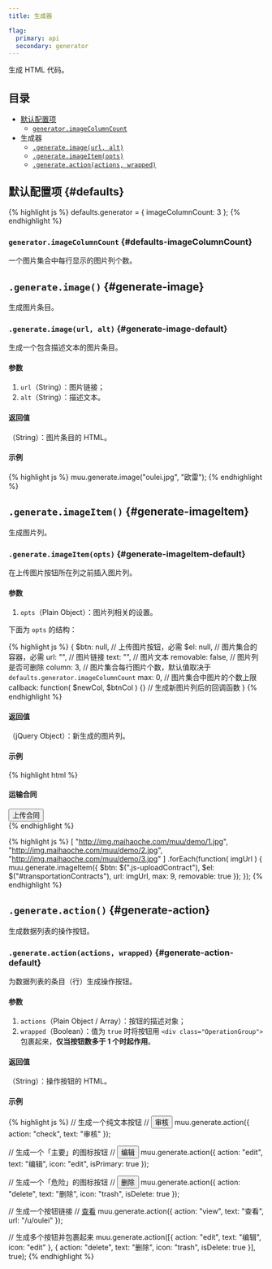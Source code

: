 ```yaml
---
title: 生成器

flag:
  primary: api
  secondary: generator
---
```


生成 HTML 代码。

## 目录

* [默认配置项](#defaults)
  * [`generator.imageColumnCount`](#defaults-imageColumnCount)
* 生成器
  * [`.generate.image(url, alt)`](#generate-image-default)
  * [`.generate.imageItem(opts)`](#generate-imageItem-default)
  * [`.generate.action(actions, wrapped)`](#generate-action-default)

## 默认配置项 {#defaults}

{% highlight js %}
defaults.generator = {
  imageColumnCount: 3
};
{% endhighlight %}

### `generator.imageColumnCount` {#defaults-imageColumnCount}

一个图片集合中每行显示的图片列个数。

## `.generate.image()` {#generate-image}

生成图片条目。

### `.generate.image(url, alt)` {#generate-image-default}

生成一个包含描述文本的图片条目。

#### 参数

1. `url`（String）：图片链接；
2. `alt`（String）：描述文本。

#### 返回值

（String）：图片条目的 HTML。

#### 示例

{% highlight js %}
muu.generate.image("oulei.jpg", "欧雷");
{% endhighlight %}

## `.generate.imageItem()` {#generate-imageItem}

生成图片列。

### `.generate.imageItem(opts)` {#generate-imageItem-default}

在上传图片按钮所在列之前插入图片列。

#### 参数

1. `opts`（Plain Object）：图片列相关的设置。

下面为 `opts` 的结构：

{% highlight js %}
{
  $btn: null,                                 // 上传图片按钮，必需
  $el: null,                                  // 图片集合的容器，必需
  url: "",                                    // 图片链接
  text: "",                                   // 图片文本
  removable: false,                           // 图片列是否可删除
  column: 3,                                  // 图片集合每行图片个数，默认值取决于 `defaults.generator.imageColumnCount`
  max: 0,                                     // 图片集合中图片的个数上限
  callback: function( $newCol, $btnCol ) {}   // 生成新图片列后的回调函数
}
{% endhighlight %}

#### 返回值

（jQuery Object）：新生成的图片列。

#### 示例

{% highlight html %}
<div id="transportationContracts">
  <h4>运输合同</h4>
  <div class="ImageList row">
    <div class="ImageList-item col-sm-4">
      <button class="ImageItem ImageItem--add js-uploadContract" type="button">
        <div><span><i class="fa fa-plus"></i><span>上传合同</span></span></div>
      </button>
    </div>
  </div>
</div>
{% endhighlight %}

{% highlight js %}
[
  "http://img.maihaoche.com/muu/demo/1.jpg",
  "http://img.maihaoche.com/muu/demo/2.jpg",
  "http://img.maihaoche.com/muu/demo/3.jpg"
]
.forEach(function( imgUrl ) {
  muu.generate.imageItem({
    $btn: $(".js-uploadContract"),
    $el: $("#transportationContracts"),
    url: imgUrl,
    max: 9,
    removable: true
  });
});
{% endhighlight %}

## `.generate.action()` {#generate-action}

生成数据列表的操作按钮。

### `.generate.action(actions, wrapped)` {#generate-action-default}

为数据列表的条目（行）生成操作按钮。

#### 参数

1. `actions`（Plain Object / Array）：按钮的描述对象；
2. `wrapped`（Boolean）：值为 `true` 时将按钮用 `<div class="OperationGroup">` 包裹起来，**仅当按钮数多于 1 个时起作用**。

#### 返回值

（String）：操作按钮的 HTML。

#### 示例

{% highlight js %}
// 生成一个纯文本按钮
// <button type="button" class="btn btn-default js-check" title="审核">审核</button>
muu.generate.action({
  action: "check",
  text: "审核"
});

// 生成一个「主要」的图标按钮
// <button type="button" class="btn btn-primary js-edit" title="编辑"><i class="fa fa-edit"></i><span class="sr-only">编辑</span></button>
muu.generate.action({
  action: "edit",
  text: "编辑",
  icon: "edit",
  isPrimary: true
});

// 生成一个「危险」的图标按钮
// <button type="button" class="btn btn-danger js-delete" title="删除"><i class="fa fa-trash"></i><span class="sr-only">删除</span></button>
muu.generate.action({
  action: "delete",
  text: "删除",
  icon: "trash",
  isDelete: true
});

// 生成一个按钮链接
// <a href="/u/oulei" class="btn btn-default js-view" title="查看">查看</a>
muu.generate.action({
  action: "view",
  text: "查看",
  url: "/u/oulei"
});

// 生成多个按钮并包裹起来
muu.generate.action([{
  action: "edit",
  text: "编辑",
  icon: "edit"
}, {
  action: "delete",
  text: "删除",
  icon: "trash",
  isDelete: true
}], true);
{% endhighlight %}
